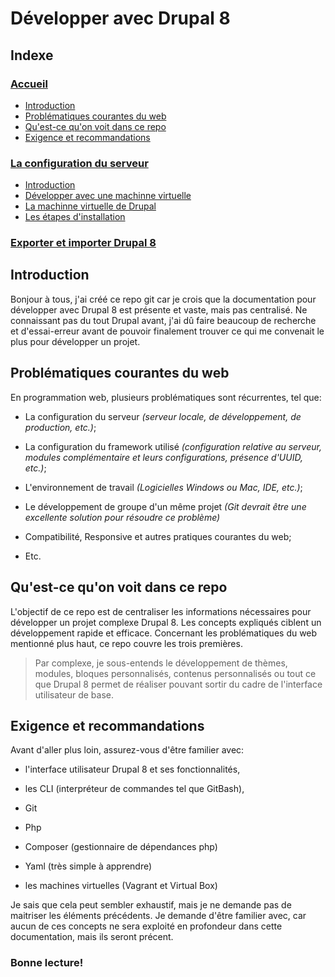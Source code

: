 # Développer avec Drupal 8

## Indexe

### [Accueil](#1)
* [Introduction](#introduction)
* [Problématiques courantes du web](#problématiques-courantes-du-web)
* [Qu'est-ce qu'on voit dans ce repo](#quest-ce-quon-voit-dans-ce-repo)
* [Exigence et recommandations](#exigence-et-recommandations)

### [La configuration du serveur](./documentation/config-serveur.md)
* [Introduction](./documentation/config-serveur.md#introduction)
* [Développer avec une machinne virtuelle](./documentation/config-serveur.md#développer-avec-une-machinne-virtuelle)
* [La machinne virtuelle de Drupal](./documentation/config-serveur.md#la-machinne-virtuelle-de-drupal)
* [Les étapes d'installation](./documentation/config-serveur.md#les-étapes-dinstallation)

### [Exporter et importer Drupal 8](./documentation/export-import.md)

## Introduction

Bonjour à tous, j'ai créé ce repo git car je crois que la documentation pour développer avec Drupal 8 est présente et vaste, mais pas centralisé. Ne connaissant pas du tout Drupal avant, j'ai dû faire beaucoup de recherche et d'essai-erreur avant de pouvoir finalement trouver ce qui me convenait le plus pour développer un projet.

## Problématiques courantes du web

En programmation web, plusieurs problématiques sont récurrentes, tel que:

* La configuration du serveur *(serveur locale, de développement, de production, etc.)*;

* La configuration du framework utilisé *(configuration relative au serveur, modules complémentaire et leurs configurations, présence d'UUID, etc.)*;

* L'environnement de travail *(Logicielles Windows ou Mac, IDE, etc.)*;

* Le développement de groupe d'un même projet *(Git devrait être une excellente solution pour résoudre ce problème)*

* Compatibilité, Responsive et autres pratiques courantes du web;

* Etc.


## Qu'est-ce qu'on voit dans ce repo

L'objectif de ce repo est de centraliser les informations nécessaires pour développer un projet complexe Drupal 8. Les concepts expliqués ciblent un développement rapide et efficace. Concernant les problématiques du web mentionné plus haut, ce repo couvre les trois premières.

> Par complexe, je sous-entends le développement de thèmes, modules, bloques personnalisés, contenus personnalisés ou tout ce que Drupal 8 permet de réaliser pouvant sortir du cadre de l'interface utilisateur de base.

## Exigence et recommandations

Avant d'aller plus loin, assurez-vous d'être familier avec:

* l'interface utilisateur Drupal 8 et ses fonctionnalités,

* les CLI (interpréteur de commandes tel que GitBash),

* Git

* Php

* Composer (gestionnaire de dépendances php)

* Yaml (très simple à apprendre)

* les machines virtuelles (Vagrant et Virtual Box)

Je sais que cela peut sembler exhaustif, mais je ne demande pas de maitriser les éléments précédents. Je demande d'être familier avec, car aucun de ces concepts ne sera exploité en profondeur dans cette documentation, mais ils seront précent.
	
### Bonne lecture!